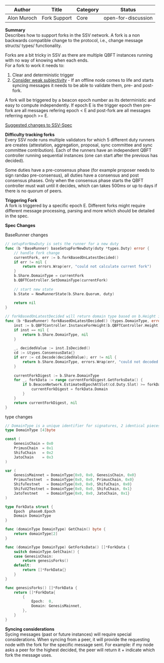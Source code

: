 | Author      | Title        | Category | Status |
|-------------|--------------|----------|--------|
| Alon Muroch | Fork Support | Core     | open-for-discussion  |

**Summary**  
Describes how to support forks in the SSV network.
A fork is a non backwards compatible change to the protocol, i.e., change message structs/ types/ functionality.

Forks are a bit tricky in SSV as there are multiple QBFT instances running with no way of knowing when each ends.  
For a fork to work it needs to:
1) Clear and deterministic trigger
2) [Consider weak subjectivity](https://ethereum.org/en/developers/docs/consensus-mechanisms/pos/weak-subjectivity/) - If an offline node comes to life and starts syncing messages it needs to be able to validate them, pre- and post-fork.

A fork will be triggered by a beacon epoch number as its deterministic and easy to compute independently. If epoch E is the trigger epoch then pre-fork are all messages refering epoch < E and post-fork are all messages referring epoch >= E.

[Suggested changes to SSV-Spec](https://github.com/bloxapp/ssv-spec/compare/main...alonmuroch:ssv-spec:ssv-fork-updated)

**Difficulty tracking forks**  
Every SSV node runs multiple validators for which 5 different duty runners are creates (attestation, aggregation, proposal, sync committee and sync committee contribution). Each of the runners have an independent QBFT controller running sequential instances (one can start after the previous has decided).

Some duties have a pre-consensus phase (for example proposer needs to sign randao pre-consensus), all duties have a consensus and post consensus phases.
Only when the consensus phase starts the QBFT controller must wait until it decides, which can takes 500ms or up to days if there is no quorum of peers.

**Triggering Fork**  
A fork is triggered by a specific epoch E.
Different forks might require different message processing, parsing and more which should be detailed in the spec.

**Spec Changes** 

BaseRunner changes
```go
// setupForNewDuty is sets the runner for a new duty
func (b *BaseRunner) baseSetupForNewDuty(duty *types.Duty) error {
    // handle fork change
    currentFork, err := b.forkBasedOnLatestDecided()
    if err != nil {
        return errors.Wrap(err, "could not calculate current fork")
    }
    b.Share.DomainType = currentFork
    b.QBFTController.SetDomainType(currentFork)
    
    // start new state
    b.State = NewRunnerState(b.Share.Quorum, duty)
    
    return nil
}

// forkBasedOnLatestDecided will return domain type based on b.Height instance that was previously decided
func (b *BaseRunner) forkBasedOnLatestDecided() (types.DomainType, error) {
    inst := b.QBFTController.InstanceForHeight(b.QBFTController.Height)
    if inst == nil {
        return b.Share.DomainType, nil
    }
    
    _, decidedValue := inst.IsDecided()
    cd := &types.ConsensusData{}
    if err := cd.Decode(decidedValue); err != nil {
        return b.Share.DomainType, errors.Wrap(err, "could not decoded consensus data")
    }
    
    currentForkDigest := b.Share.DomainType
    for _, forkData := range currentForkDigest.GetForksData() {
        if b.BeaconNetwork.EstimatedEpochAtSlot(cd.Duty.Slot) >= forkData.Epoch {
            currentForkDigest = forkData.Domain
        }
    }
    return currentForkDigest, nil
}
```

type changes
```go
// DomainType is a unique identifier for signatures, 2 identical pieces of data signed with different domains will result in different sigs
type DomainType [4]byte

const (
    GenesisChain = 0x0
    PrimusChain  = 0x1
    ShifuChain   = 0x2
    JatoChain    = 0x3
)

var (
    GenesisMainnet = DomainType{0x0, 0x0, GenesisChain, 0x0}
    PrimusTestnet  = DomainType{0x0, 0x0, PrimusChain, 0x0}
    ShifuTestnet   = DomainType{0x0, 0x0, ShifuChain, 0x0}
    ShifuV2Testnet = DomainType{0x0, 0x0, ShifuChain, 0x1}
    JatoTestnet    = DomainType{0x0, 0x0, JatoChain, 0x1}
)

type ForkData struct {
    Epoch  phase0.Epoch
    Domain DomainType
}

func (domainType DomainType) GetChain() byte {
    return domainType[2]
}

func (domainType DomainType) GetForksData() []*ForkData {
    switch domainType.GetChain() {
    case GenesisChain:
        return genesisForks()
    default:
        return []*ForkData{}
    }
}

func genesisForks() []*ForkData {
    return []*ForkData{
        {
            Epoch:  0,
            Domain: GenesisMainnet,
        },
    }
}

```

**Syncing considerations**  
Sycing messages (past or future instances) will require special considerations.
When syncing from a peer, it will provide the requesting node with the fork for the specific message sent.
For example: if my node asks a peer for the highest decided, the peer will return it + indicate which fork the message uses.